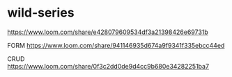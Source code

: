 # wild-series

https://www.loom.com/share/e428079609534df3a21398426e69731b

FORM
https://www.loom.com/share/941146935d674a9f9341f335ebcc44ed

CRUD
https://www.loom.com/share/0f3c2dd0de9d4cc9b680e34282251ba7
